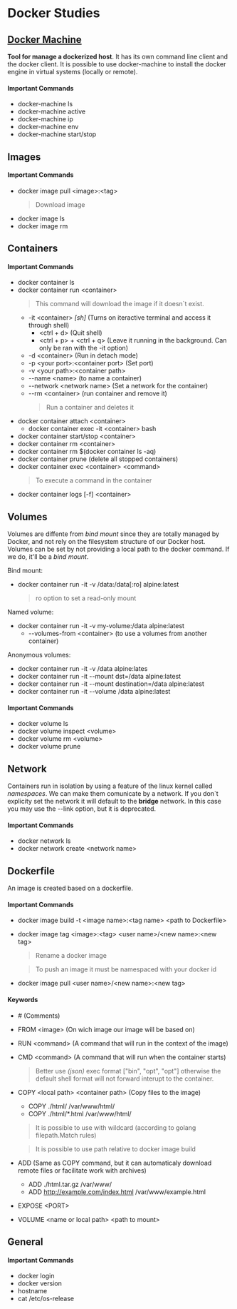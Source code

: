 # Docker Studies

## [Docker Machine](https://docs.docker.com/machine/overview/)

**Tool for manage a dockerized host**. It has its own command line client and the docker client. It is possible to use docker-machine to install the docker engine in virtual systems (locally or remote).

#### Important Commands

- docker-machine ls
- docker-machine active
- docker-machine ip
- docker-machine env
- docker-machine start/stop

## Images

#### Important Commands

- docker image pull \<image>:\<tag>
  > Download image
- docker image ls
- docker image rm

## Containers

#### Important Commands

- docker container ls
- docker container run \<container>
  > This command will download the image if it doesn`t exist.
  - -it \<container> _[sh]_ (Turns on iteractive terminal and access it through shell)
    - \<ctrl + d> (Quit shell)
    - \<ctrl + p> + \<ctrl + q> (Leave it running in the background. Can only be ran with the -it option)
  - -d \<container> (Run in detach mode)
  - -p \<your port>:\<container port> (Set port)
  - -v \<your path>:\<container path>
  - --name \<name> (to name a container)
  - --network \<network name> (Set a network for the container)
  - --rm \<container> (run container and remove it)
    > Run a container and deletes it
- docker container attach \<container>
  - docker container exec -it \<container> bash
- docker container start/stop \<container>
- docker container rm \<container>
- docker container rm \$(docker container ls -aq)
- docker container prune (delete all stopped containers)
- docker container exec \<container> \<command>
  > To execute a command in the container
- docker container logs [-f] \<container>

## Volumes

Volumes are diffente from _bind mount_ since they are totally managed by Docker, and not rely on the filesystem structure of our Docker host. Volumes can be set by not providing a local path to the docker command. If we do, it'll be a _bind mount_.

Bind mount:

- docker container run -it -v /data:/data[:ro] alpine:latest
  > ro option to set a read-only mount

Named volume:

- docker container run -it -v my-volume:/data alpine:latest
  - --volumes-from \<container> (to use a volumes from another container)

Anonymous volumes:

- docker container run -it -v /data alpine:lates
- docker container run -it --mount dst=/data alpine:latest
- docker container run -it --mount destination=/data alpine:latest
- docker container run -it --volume /data alpine:latest

#### Important Commands

- docker volume ls
- docker volume inspect \<volume>
- docker volume rm \<volume>
- docker volume prune

## Network

Containers run in isolation by using a feature of the linux kernel called _namespaces_. We can make them comunicate by a network. If you don`t explicity set the network it will default to the **bridge** network. In this case you may use the --link option, but it is deprecated.

#### Important Commands

- docker network ls
- docker network create \<network name>

## Dockerfile

An image is created based on a dockerfile.

#### Important Commands

- docker image build -t \<image name>:\<tag name> \<path to Dockerfile>
- docker image tag \<image>:\<tag> \<user name>/\<new name>:\<new tag>

  > Rename a docker image

  > To push an image it must be namespaced with your docker id

- docker image pull \<user name>/\<new name>:\<new tag>

#### Keywords

- \# (Comments)
- FROM \<image> (On wich image our image will be based on)
- RUN \<command> (A command that will run in the context of the image)
- CMD \<command> (A command that will run when the container starts)
  > Better use _(json)_ exec format ["bin", "opt", "opt"] otherwise the default
  > shell format will not forward interupt to the container.
- COPY \<local path> \<container path> (Copy files to the image)
    - COPY ./html/ /var/www/html/
    - COPY ./html/*.html /var/www/html/
  > It is possible to use with wildcard (according to golang filepath.Match rules)

  > It is possible to use path relative to docker image build
- ADD (Same as COPY command, but it can automaticaly download remote files or facilitate work with archives)
    - ADD ./html.tar.gz /var/www/
    - ADD http://example.com/index.html /var/www/example.html
- EXPOSE \<PORT>
- VOLUME \<name or local path> \<path to mount>

## General

#### Important Commands

- docker login
- docker version
- hostname
- cat /etc/os-release
